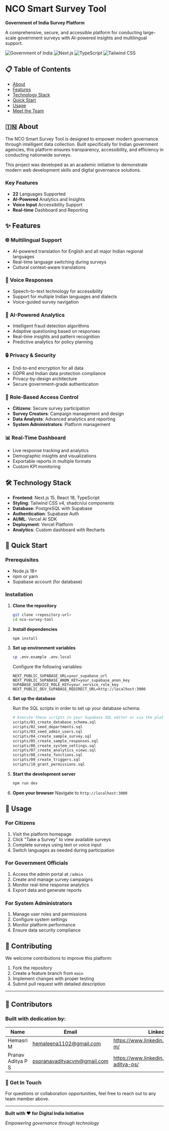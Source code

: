 # NCO Smart Survey Tool

**Government of India Survey Platform**

A comprehensive, secure, and accessible platform for conducting large-scale government surveys with AI-powered insights and multilingual support.

![Government of India](https://img.shields.io/badge/Government-of%20India-FF9933?style=for-the-badge)
![Next.js](https://img.shields.io/badge/Next.js-15-black?style=for-the-badge&logo=next.js)
![TypeScript](https://img.shields.io/badge/TypeScript-5-blue?style=for-the-badge&logo=typescript)
![Tailwind CSS](https://img.shields.io/badge/Tailwind%20CSS-4-38B2AC?style=for-the-badge&logo=tailwind-css)

## 📋 Table of Contents

- [About](#-about)
- [Features](#-features)
- [Technology Stack](#-technology-stack)
- [Quick Start](#-quick-start)
- [Usage](#-usage)
- [Meet the Team](#-meet-the-team)

## 🇮🇳 About

The NCO Smart Survey Tool is designed to empower modern governance through intelligent data collection. Built specifically for Indian government agencies, this platform ensures transparency, accessibility, and efficiency in conducting nationwide surveys.

This project was developed as an academic initiative to demonstrate modern web development skills and digital governance solutions.

### Key Features
- **22** Languages Supported
- **AI-Powered** Analytics and Insights
- **Voice Input** Accessibility Support
- **Real-time** Dashboard and Reporting

## ✨ Features

### 🌐 **Multilingual Support**
- AI-powered translation for English and all major Indian regional languages
- Real-time language switching during surveys
- Cultural context-aware translations

### 🎤 **Voice Responses**
- Speech-to-text technology for accessibility
- Support for multiple Indian languages and dialects
- Voice-guided survey navigation

### 🧠 **AI-Powered Analytics**
- Intelligent fraud detection algorithms
- Adaptive questioning based on responses
- Real-time insights and pattern recognition
- Predictive analytics for policy planning

### 🔒 **Privacy & Security**
- End-to-end encryption for all data
- GDPR and Indian data protection compliance
- Privacy-by-design architecture
- Secure government-grade authentication

### 👥 **Role-Based Access Control**
- **Citizens**: Secure survey participation
- **Survey Creators**: Campaign management and design
- **Data Analysts**: Advanced analytics and reporting
- **System Administrators**: Platform management

### 📊 **Real-Time Dashboard**
- Live response tracking and analytics
- Demographic insights and visualizations
- Exportable reports in multiple formats
- Custom KPI monitoring

## 🛠 Technology Stack

- **Frontend**: Next.js 15, React 18, TypeScript
- **Styling**: Tailwind CSS v4, shadcn/ui components
- **Database**: PostgreSQL with Supabase
- **Authentication**: Supabase Auth
- **AI/ML**: Vercel AI SDK
- **Deployment**: Vercel Platform
- **Analytics**: Custom dashboard with Recharts

## 🚀 Quick Start

### Prerequisites

- Node.js 18+ 
- npm or yarn
- Supabase account (for database)

### Installation

1. **Clone the repository**
   ```bash
   git clone <repository-url>
   cd nco-survey-tool
   ```

2. **Install dependencies**
   ```bash
   npm install
   ```

3. **Set up environment variables**
   ```bash
   cp .env.example .env.local
   ```
   
   Configure the following variables:
   ```env
   NEXT_PUBLIC_SUPABASE_URL=your_supabase_url
   NEXT_PUBLIC_SUPABASE_ANON_KEY=your_supabase_anon_key
   SUPABASE_SERVICE_ROLE_KEY=your_service_role_key
   NEXT_PUBLIC_DEV_SUPABASE_REDIRECT_URL=http://localhost:3000
   ```

4. **Set up the database**
   
   Run the SQL scripts in order to set up your database schema:
   ```bash
   # Execute these scripts in your Supabase SQL editor or via the platform
   scripts/01_create_database_schema.sql
   scripts/02_seed_departments.sql
   scripts/03_seed_admin_users.sql
   scripts/04_create_sample_survey.sql
   scripts/05_create_sample_responses.sql
   scripts/06_create_system_settings.sql
   scripts/07_create_analytics_views.sql
   scripts/08_create_functions.sql
   scripts/09_create_triggers.sql
   scripts/10_grant_permissions.sql
   ```

5. **Start the development server**
   ```bash
   npm run dev
   ```

6. **Open your browser**
   Navigate to `http://localhost:3000`

## 🎯 Usage

### For Citizens
1. Visit the platform homepage
2. Click "Take a Survey" to view available surveys
3. Complete surveys using text or voice input
4. Switch languages as needed during participation

### For Government Officials
1. Access the admin portal at `/admin`
2. Create and manage survey campaigns
3. Monitor real-time response analytics
4. Export data and generate reports

### For System Administrators
1. Manage user roles and permissions
2. Configure system settings
3. Monitor platform performance
4. Ensure data security compliance

## 🤝 Contributing

We welcome contributions to improve this platform:

1. Fork the repository
2. Create a feature branch from `main`
3. Implement changes with proper testing
4. Submit pull request with detailed description

---

## 👥 Contributors

### Built with dedication by:

| **Name** | **Email** | **LinkedIn** |
|----------|-----------|--------------|
| Hemasri M | hemaleena1102@gmail.com | https://www.linkedin.com/in/hemasri-m/ |
| Pranav Aditya P S | pspranavadityacvm@gmail.com | https://www.linkedin.com/in/pranav-aditya-ps/ |

### 🤝 Get In Touch
For questions or collaboration opportunities, feel free to reach out to any team member above.

---

**Built with ❤️ for Digital India Initiative**

*Empowering governance through technology*